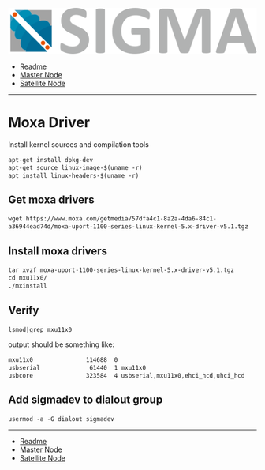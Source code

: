 ![Sigma Telecom](/docs/logo-sigma.svg)

- [Readme](/readme.md)
- [Master Node](/docs/setup_master_debian.md)
- [Satellite Node](/docs/setup_satellite_debian.md)

---

# Moxa Driver

Install kernel sources and compilation tools

```
apt-get install dpkg-dev
apt-get source linux-image-$(uname -r)
apt install linux-headers-$(uname -r)
```

## Get moxa drivers

```
wget https://www.moxa.com/getmedia/57dfa4c1-8a2a-4da6-84c1-a36944ead74d/moxa-uport-1100-series-linux-kernel-5.x-driver-v5.1.tgz
```

## Install moxa drivers

```
tar xvzf moxa-uport-1100-series-linux-kernel-5.x-driver-v5.1.tgz
cd mxu11x0/
./mxinstall
```

## Verify

`lsmod|grep mxu11x0`

output should be something like:

```
mxu11x0               114688  0
usbserial              61440  1 mxu11x0
usbcore               323584  4 usbserial,mxu11x0,ehci_hcd,uhci_hcd
```

## Add sigmadev to dialout group

```
usermod -a -G dialout sigmadev

```

---

- [Readme](/readme.md)
- [Master Node](/docs/setup_master_debian.md)
- [Satellite Node](/docs/setup_satellite_debian.md)
